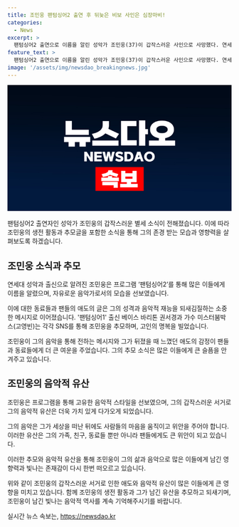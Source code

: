 ```yaml
---
title: 조민웅 팬텀싱어2 출연 후 뒤늦은 비보 사인은 심장마비!
categories:
  - News
excerpt: >
  팬텀싱어2 출연으로 이름을 알린 성악가 조민웅(37)이 갑작스러운 사인으로 사망했다. 연세대 성악과 출신으로, 팬텀싱어에서 21위를 기록한 그는 동료들과 팬들로부터 애도를 받고 있다. 조민웅을 좋아하고 응원했던 권서경과 미스터붐박스는 SNS를 통해 그를 추모했다. 그들은 조민웅의 음악을 하늘에서 마음껏 즐길 것을 바라며 고인의 명복을 빴다.
feature_text: >
  팬텀싱어2 출연으로 이름을 알린 성악가 조민웅(37)이 갑작스러운 사인으로 사망했다. 연세대 성악과 출신으로, 팬텀싱어에서 21위를 기록한 그는 동료들과 팬들로부터 애도를 받고 있다. 조민웅을 좋아하고 응원했던 권서경과 미스터붐박스는 SNS를 통해 그를 추모했다. 그들은 조민웅의 음악을 하늘에서 마음껏 즐길 것을 바라며 고인의 명복을 빴다.
image: '/assets/img/newsdao_breakingnews.jpg'
---
```


<p><img src="/assets/img/newsdao_breakingnews.jpg" alt="flaretime 속보" /></p>

<p>팬텀싱어2 출연자인 성악가 조민웅의 갑작스러운 별세 소식이 전해졌습니다. 이에 따라 조민웅의 생전 활동과 추모글을 포함한 소식을 통해 그의 존경 받는 모습과 영향력을 살펴보도록 하겠습니다.</p>

<h2 data-ke-size="size26">조민웅 소식과 추모</h2>

<p>연세대 성악과 출신으로 알려진 조민웅은 프로그램 ‘팬텀싱어2’를 통해 많은 이들에게 이름을 알렸으며, 자유로운 음악가로서의 모습을 선보였습니다.</p>

<p>이에 대한 동료들과 팬들의 애도의 글은 그의 성격과 음악적 재능을 되새김질하는 소중한 메시지로 이어졌습니다. '팬텀싱어1' 출신 베이스 바리톤 권서경과 가수 미스터붐박스(고영빈)는 각각 SNS를 통해 조민웅을 추모하며, 고인의 명복을 빌었습니다.</p>

<p>조민웅이 그의 음악을 통해 전하는 메시지와 그가 뒤졌을 때 느꼈던 애도의 감정이 팬들과 동료들에게 더 큰 여운을 주었습니다. 그의 추모 소식은 많은 이들에게 큰 슬픔을 안겨주고 있습니다.</p>

<h2 data-ke-size="size26">조민웅의 음악적 유산</h2>

<p>조민웅은 프로그램을 통해 고유한 음악적 스타일을 선보였으며, 그의 갑작스러운 서거로 그의 음악적 유산은 더욱 가치 있게 다가오게 되었습니다.</p>

<p>그의 음악은 그가 세상을 떠난 뒤에도 사람들의 마음을 움직이고 위안을 주어야 합니다. 이러한 유산은 그의 가족, 친구, 동료들 뿐만 아니라 팬들에게도 큰 위안이 되고 있습니다.</p>

<p>이러한 추모와 음악적 유산을 통해 조민웅이 그의 삶과 음악으로 많은 이들에게 남긴 영향력과 빛나는 존재감이 다시 한번 떠오르고 있습니다.</p>

<p>위와 같이 조민웅의 갑작스러운 서거로 인한 애도와 음악적 유산이 많은 이들에게 큰 영향을 미치고 있습니다. 함께 조민웅의 생전 활동과 그가 남긴 유산을 추모하고 되새기며, 조민웅이 남긴 빛나는 음악적 역사를 계속 기억해주시기를 바랍니다.</p>
실시간 뉴스 속보는, <a href="https://newsdao.kr" rel="dofollow">https://newsdao.kr</a>


